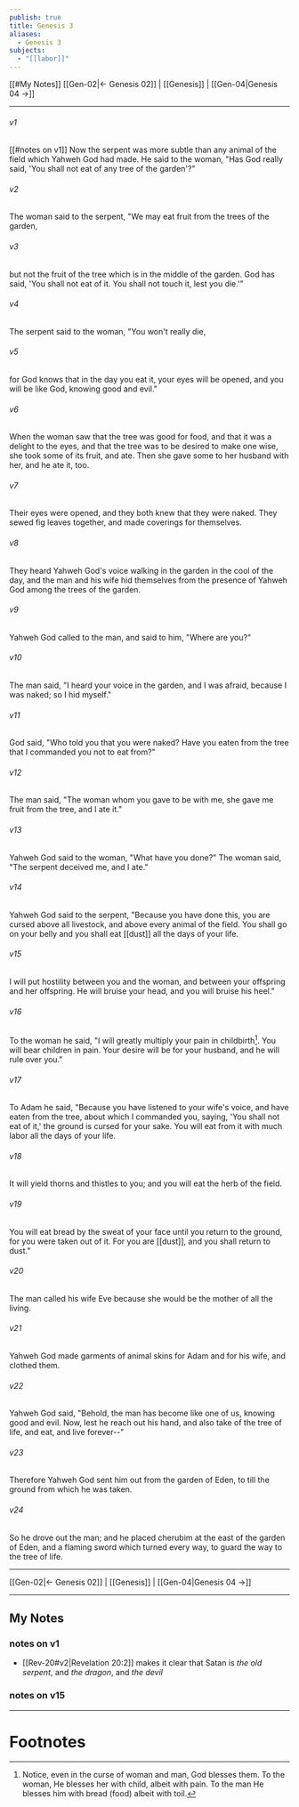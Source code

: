 ```yaml
---
publish: true
title: Genesis 3
aliases:
  - Genesis 3
subjects:
  - "[[labor]]"
---
```

[[#My Notes]] 
[[Gen-02|← Genesis 02]] | [[Genesis]] | [[Gen-04|Genesis 04 →]]
***



###### v1 
[[#notes on v1]]
Now the serpent was more subtle than any animal of the field which Yahweh God had made. He said to the woman, "Has God really said, 'You shall not eat of any tree of the garden'?"

###### v2
The woman said to the serpent, "We may eat fruit from the trees of the garden,

###### v3
but not the fruit of the tree which is in the middle of the garden. God has said, 'You shall not eat of it. You shall not touch it, lest you die.'"

###### v4
The serpent said to the woman, "You won't really die,

###### v5
for God knows that in the day you eat it, your eyes will be opened, and you will be like God, knowing good and evil."

###### v6
When the woman saw that the tree was good for food, and that it was a delight to the eyes, and that the tree was to be desired to make one wise, she took some of its fruit, and ate. Then she gave some to her husband with her, and he ate it, too.

###### v7
Their eyes were opened, and they both knew that they were naked. They sewed fig leaves together, and made coverings for themselves.

###### v8
They heard Yahweh God's voice walking in the garden in the cool of the day, and the man and his wife hid themselves from the presence of Yahweh God among the trees of the garden.

###### v9
Yahweh God called to the man, and said to him, "Where are you?"

###### v10
The man said, "I heard your voice in the garden, and I was afraid, because I was naked; so I hid myself."

###### v11
God said, "Who told you that you were naked? Have you eaten from the tree that I commanded you not to eat from?"

###### v12
The man said, "The woman whom you gave to be with me, she gave me fruit from the tree, and I ate it."

###### v13
Yahweh God said to the woman, "What have you done?" The woman said, "The serpent deceived me, and I ate."

###### v14
Yahweh God said to the serpent, "Because you have done this, you are cursed above all livestock, and above every animal of the field. You shall go on your belly and you shall eat [[dust]] all the days of your life.

###### v15
I will put hostility between you and the woman, and between your offspring and her offspring. He will bruise your head, and you will bruise his heel."

###### v16
To the woman he said, "I will greatly multiply your pain in childbirth[^1]. You will bear children in pain. Your desire will be for your husband, and he will rule over you."

###### v17
To Adam he said, "Because you have listened to your wife's voice, and have eaten from the tree, about which I commanded you, saying, 'You shall not eat of it,' the ground is cursed for your sake. You will eat from it with much labor all the days of your life.

###### v18
It will yield thorns and thistles to you; and you will eat the herb of the field.

###### v19
You will eat bread by the sweat of your face until you return to the ground, for you were taken out of it. For you are [[dust]], and you shall return to dust."

###### v20
The man called his wife Eve because she would be the mother of all the living.

###### v21
Yahweh God made garments of animal skins for Adam and for his wife, and clothed them.

###### v22
Yahweh God said, "Behold, the man has become like one of us, knowing good and evil. Now, lest he reach out his hand, and also take of the tree of life, and eat, and live forever--"

###### v23
Therefore Yahweh God sent him out from the garden of Eden, to till the ground from which he was taken.

###### v24
So he drove out the man; and he placed cherubim at the east of the garden of Eden, and a flaming sword which turned every way, to guard the way to the tree of life.

***
[[Gen-02|← Genesis 02]] | [[Genesis]] | [[Gen-04|Genesis 04 →]]

---
## My Notes
### notes on v1
 - [[Rev-20#v2|Revelation 20:2]] makes it clear that Satan is *the old serpent*, and *the dragon*, and *the devil*

### notes on v15

---
# Footnotes

[^1]: Notice, even in the curse of woman and man, God blesses them. To the woman, He blesses her with child, albeit with pain. To the man He blesses him with bread (food) albeit with toil. 